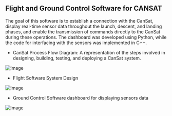 ## Flight and Ground Control Software for CANSAT 

The goal of this software is to establish a connection with the CanSat, display real-time sensor data throughout the launch, descent, and landing phases, and enable the transmission of commands directly to the CanSat during these operations. The dashboard was developed using Python, while the code for interfacing with the sensors was implemented in C++.

- CanSat Process Flow Diagram: A representation of the steps involved in designing, building, testing, and deploying a CanSat system.
  
![image](https://github.com/user-attachments/assets/f84fb204-f575-4996-96bd-3a614ee65e4d)
  
- Flight Software System Design
  
![image](https://github.com/user-attachments/assets/ccde4da3-1f4b-4a64-8a31-48f2706c0ba8)

- Ground Control Software dashboard for displaying sensors data
  
![image](https://github.com/user-attachments/assets/4cdc0fb4-7667-417a-982e-dce9ac801215)

